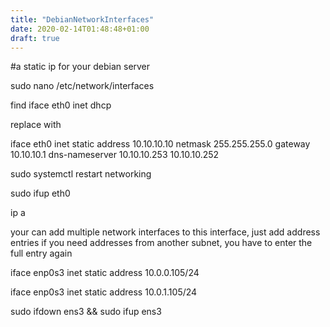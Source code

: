 ```yaml
---
title: "DebianNetworkInterfaces"
date: 2020-02-14T01:48:48+01:00
draft: true
---
```


#a static ip for your debian server 


sudo nano /etc/network/interfaces

find
iface eth0 inet dhcp

replace with 

iface eth0 inet static
  address 10.10.10.10
  netmask 255.255.255.0
  gateway 10.10.10.1
  dns-nameserver 10.10.10.253 10.10.10.252

sudo systemctl restart networking

sudo ifup eth0

ip a

your can add multiple network interfaces to this interface,
just add address entries if you need addresses from another subnet, you have to enter the full entry again


iface enp0s3 inet static
  address 10.0.0.105/24

iface enp0s3 inet static
  address 10.0.1.105/24

sudo ifdown ens3 && sudo ifup ens3